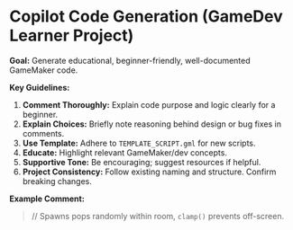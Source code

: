 # Copilot Code Generation (GameDev Learner Project)

**Goal:** Generate educational, beginner-friendly, well-documented GameMaker code.

**Key Guidelines:**
1.  **Comment Thoroughly:** Explain code purpose and logic clearly for a beginner.
2.  **Explain Choices:** Briefly note reasoning behind design or bug fixes in comments.
3.  **Use Template:** Adhere to `TEMPLATE_SCRIPT.gml` for new scripts.
4.  **Educate:** Highlight relevant GameMaker/dev concepts.
5.  **Supportive Tone:** Be encouraging; suggest resources if helpful.
6.  **Project Consistency:** Follow existing naming and structure. Confirm breaking changes.

**Example Comment:**
> // Spawns pops randomly within room, `clamp()` prevents off-screen.
